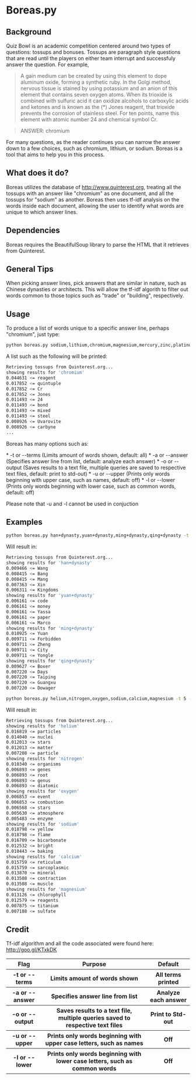 Boreas.py
=========


Background
----------
  Quiz Bowl is an academic competition centered around two types of questions: tossups and bonuses. Tossups are paragraph style questions that are read until the players on either team interrupt and successfuly answer the question. For example,

  > A gain medium can be created by using this element to dope aluminum oxide, forming a synthetic ruby. In the Golgi method, nervous tissue is stained by using potassium and an anion of this element that contains seven oxygen atoms. When its trioxide is combined with sulfuric acid it can oxidize alcohols to carboxylic acids and ketones and is known as the (*) Jones reagent, that trioxide prevents the corrosion of stainless steel. For ten points, name this element with atomic number 24 and chemical symbol Cr.

  >ANSWER: chromium

For many questions, as the reader continues you can narrow the answer down to a few choices, such as chromium, lithium, or sodium. Boreas is a tool that aims to help you in this process.

What does it do?
----

Boreas utilizes the database of http://www.quinterest.org, treating all the tossups with an answer like "chromium" as one document, and all the tossups for "sodium" as another. Boreas then uses tf-idf analysis on the words inside each document, allowing the user to identify what words are unique to which answer lines.

Dependencies
-----------

Boreas requires the BeautifulSoup library to parse the HTML that it retrieves from Quinterest.

General Tips
------------
When picking answer lines, pick answers that are similar in nature, such as Chinese dynasties or architects. This will allow the tf-idf algorith to filter out words common to those topics such as "trade" or "building", respectively.

Usage
--------------

To produce a list of words unique to a specific answer line, perhaps "chromium", just type:

```sh
python boreas.py sodium,lithium,chromium,magnesium,mercury,zinc,platinum -a chromium
```
A list such as the following will be printed:

```sh
Retrieving tossups from Quinterest.org...
showing results for 'chromium'
0.044631 <= reagent
0.017852 <= quintuple
0.017852 <= Cr
0.017852 <= Jones
0.011493 <= 24
0.011493 <= bond
0.011493 <= mixed
0.011493 <= steel
0.008926 <= Uvarovite
0.008926 <= carbyne
...
```
Boreas has many options such as:
<table cellspacing="0">
    <tr>
        <th>Flag</th>
        <th>Purpose</th>
        <th>Default</th>
    </tr>
    <tr>
        <th>-t or --terms</th>
        <th>Limits amount of words shown</th>
        <th>All terms printed</th>
    </tr>
    <tr>
        <th>-a or --answer</th>
        <th>Specifies answer line from list</th>
        <th>Analyze each answer</th>
    </tr>
    <tr>
        <th>-o or --output</th>
        <th>Saves results to a text file, multiple queries saved to respective
        text files</th>
        <th>Print to Std-out</th>
    </tr>
    <tr>
        <th>-u or --upper</th>
        <th>Prints only words beginning with upper case letters, such as names</th>
        <th>Off</th>
    </tr>
    <tr>
        <th>-l or --lower</th>
        <th>Prints only words beginning with lower case letters, such as common
        words</th>
        <th>Off</th>
    </tr>
* -t or --terms (Limits amount of words shown, default: all)
* -a or --answer (Specifies answer line from list, default: analyze each answer)
* -o or --output (Saves results to a text file, multiple queries are saved to respective text files, default: print to std-out)
* -u or --upper (Prints only words beginning with upper case, such as names, default: off)
* -l or --lower (Prints only words beginning with lower case, such as common words, default: off)

Please note that -u and -l cannot be used in conjuction

Examples
--------

```sh
python boreas.py han+dynasty,yuan+dynasty,ming+dynasty,qing+dynasty -t 5
```
Will result in:

```sh
Retrieving tossups from Quinterest.org...
showing results for 'han+dynasty'
0.009466 <= Wang
0.008415 <= Bang
0.008415 <= Mang
0.007363 <= Xin
0.006311 <= Kingdoms
showing results for 'yuan+dynasty'
0.006161 <= code
0.006161 <= money
0.006161 <= Yassa
0.006161 <= paper
0.006161 <= Marco
showing results for 'ming+dynasty'
0.010925 <= Yuan
0.009711 <= Forbidden
0.009711 <= Zheng
0.009711 <= City
0.009711 <= Yongle
showing results for 'qing+dynasty'
0.009627 <= Boxer
0.007220 <= Days
0.007220 <= Taiping
0.007220 <= Guangxu
0.007220 <= Dowager
```

```sh
python boreas.py helium,nitrogen,oxygen,sodium,calcium,magnesium -t 5 -l
```
Will result in:

```sh
Retrieving tossups from Quinterest.org...
showing results for 'helium'
0.016819 <= particles
0.014040 <= nuclei
0.012013 <= stars
0.012013 <= matter
0.007208 <= particle
showing results for 'nitrogen'
0.010340 <= organisms
0.006893 <= genes
0.006893 <= root
0.006893 <= genus
0.006893 <= diatomic
showing results for 'oxygen'
0.006853 <= event
0.006853 <= combustion
0.006568 <= stars
0.005630 <= atmosphere
0.005483 <= enzyme
showing results for 'sodium'
0.018798 <= yellow
0.018798 <= flame
0.016709 <= bicarbonate
0.012532 <= bright
0.010443 <= baking
showing results for 'calcium'
0.015759 <= reticulum
0.015759 <= sarcoplasmic
0.013870 <= mineral
0.013508 <= contraction
0.013508 <= muscle
showing results for 'magnesium'
0.013126 <= chlorophyll
0.012579 <= reagents
0.007875 <= titanium
0.007188 <= sulfate
```

Credit
------

Tf-idf algorithm and all the code associated were found here: http://goo.gl/KTxkDK

